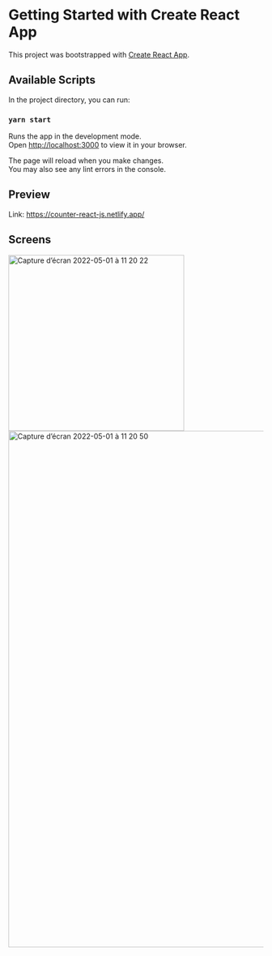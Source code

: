 # Getting Started with Create React App

This project was bootstrapped with [Create React App](https://github.com/facebook/create-react-app).

## Available Scripts

In the project directory, you can run:

### `yarn start`

Runs the app in the development mode.\
Open [http://localhost:3000](http://localhost:3000) to view it in your browser.

The page will reload when you make changes.\
You may also see any lint errors in the console.

## Preview

Link: https://counter-react-js.netlify.app/

## Screens

<img width="347" alt="Capture d’écran 2022-05-01 à 11 20 22" src="https://user-images.githubusercontent.com/19486816/166152609-1518d946-10cd-4105-ab7a-be21020a1b27.png">


<img width="1019" alt="Capture d’écran 2022-05-01 à 11 20 50" src="https://user-images.githubusercontent.com/19486816/166152613-d9b70d9c-b0a5-4e9b-b5de-1b185e826bd6.png">
